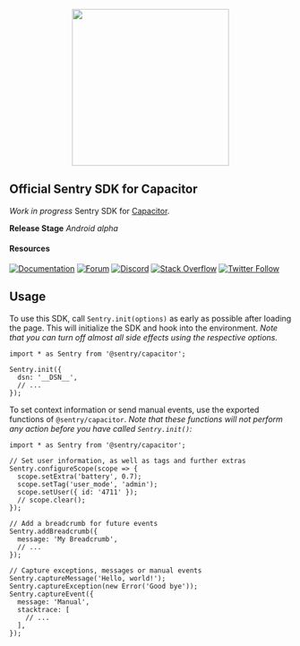 <p  align="center">
	<a  href="https://sentry.io"  target="_blank"  align="center">
		<img  src="https://sentry-brand.storage.googleapis.com/sentry-logo-black.png"  width="280">
	</a>
	<br/>
</p>

## Official Sentry SDK for Capacitor

_Work in progress_ Sentry SDK for [Capacitor](https://capacitorjs.com/).

**Release Stage**
_Android alpha_

#### Resources

[![Documentation](https://img.shields.io/badge/documentation-sentry.io-green.svg)](https://docs.sentry.io/platforms/capacitor/)
[![Forum](https://img.shields.io/badge/forum-sentry-green.svg)](https://forum.sentry.io/c/sdks)
[![Discord](https://img.shields.io/discord/621778831602221064)](https://discord.gg/Ww9hbqr)
[![Stack Overflow](https://img.shields.io/badge/stack%20overflow-sentry-green.svg)](https://stackoverflow.com/questions/tagged/sentry)
[![Twitter Follow](https://img.shields.io/twitter/follow/getsentry?label=getsentry&style=social)](https://twitter.com/intent/follow?screen_name=getsentry)

## Usage

To use this SDK, call `Sentry.init(options)` as early as possible after loading the page. This will initialize the SDK and hook into the environment. _Note that you can turn off almost all side effects using the respective options._

    import * as Sentry from '@sentry/capacitor';

    Sentry.init({
      dsn: '__DSN__',
      // ...
    });

To set context information or send manual events, use the exported functions of `@sentry/capacitor`. _Note that these functions will not perform any action before you have called `Sentry.init()`:_

    import * as Sentry from '@sentry/capacitor';

    // Set user information, as well as tags and further extras
    Sentry.configureScope(scope => {
      scope.setExtra('battery', 0.7);
      scope.setTag('user_mode', 'admin');
      scope.setUser({ id: '4711' });
      // scope.clear();
    });

    // Add a breadcrumb for future events
    Sentry.addBreadcrumb({
      message: 'My Breadcrumb',
      // ...
    });

    // Capture exceptions, messages or manual events
    Sentry.captureMessage('Hello, world!');
    Sentry.captureException(new Error('Good bye'));
    Sentry.captureEvent({
      message: 'Manual',
      stacktrace: [
        // ...
      ],
    });
